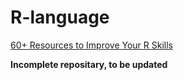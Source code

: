R-language
==========

[60+ Resources to Improve Your R Skills](http://bit.ly/Rresources)

**Incomplete repositary, to be updated**
